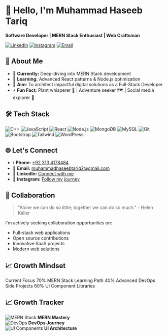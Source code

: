# 👋 Hello, I'm Muhammad Haseeb Tariq

**Software Developer | MERN Stack Enthusiast | Web Craftsman**

[![LinkedIn](https://img.shields.io/badge/LinkedIn-0077B5?style=for-the-badge&logo=linkedin&logoColor=white)](https://www.linkedin.com/in/muhammad-haseeb-tariq/)
[![Instagram](https://img.shields.io/badge/Instagram-E4405F?style=for-the-badge&logo=instagram&logoColor=white)](https://www.instagram.com/muhammadhaseebtariq/)
[![Email](https://img.shields.io/badge/Gmail-D14836?style=for-the-badge&logo=gmail&logoColor=white)](mailto:muhammadhaseebtariq2@gmail.com)

## 🚀 About Me

- 🔭 **Currently:** Deep-diving into MERN Stack development
- 🌱 **Learning:** Advanced React patterns & Node.js optimization
- 🎯 **Aim:** To architect impactful digital solutions as a Full-Stack Developer
- ⚡ **Fun Fact:** Plant whisperer 🌱 | Adventure seeker 🗺️ | Social media explorer 📱

## 🛠️ Tech Stack

![C++](https://img.shields.io/badge/C%2B%2B-00599C?style=for-the-badge&logo=c%2B%2B&logoColor=white)
![JavaScript](https://img.shields.io/badge/JavaScript-F7DF1E?style=for-the-badge&logo=javascript&logoColor=black)
![React](https://img.shields.io/badge/React-20232A?style=for-the-badge&logo=react&logoColor=61DAFB)
![Node.js](https://img.shields.io/badge/Node.js-339933?style=for-the-badge&logo=nodedotjs&logoColor=white)
![MongoDB](https://img.shields.io/badge/MongoDB-4EA94B?style=for-the-badge&logo=mongodb&logoColor=white)
![MySQL](https://img.shields.io/badge/MySQL-005C84?style=for-the-badge&logo=mysql&logoColor=white)
![Git](https://img.shields.io/badge/Git-F05032?style=for-the-badge&logo=git&logoColor=white)
![Bootstrap](https://img.shields.io/badge/Bootstrap-563D7C?style=for-the-badge&logo=bootstrap&logoColor=white)
![Tailwind](https://img.shields.io/badge/Tailwind_CSS-38B2AC?style=for-the-badge&logo=tailwind-css&logoColor=white)
![WordPress](https://img.shields.io/badge/WordPress-%23117AC9.svg?style=for-the-badge&logo=WordPress&logoColor=white)

## 🌐 Let's Connect

- 📞 **Phone:** [+92 313 4178484](tel:+923134178484)
- 📧 **Email:** [muhammadhaseebtariq2@gmail.com](mailto:muhammadhaseebtariq2@gmail.com)
- 💼 **LinkedIn:** [Connect with me](https://www.linkedin.com/in/muhammadhaseebtariq2/)
- 📸 **Instagram:** [Follow my journey](https://www.instagram.com/muhammadhaseebtariq/)

## 🌟 Collaboration

> "Alone we can do so little; together we can do so much." - Helen Keller

I'm actively seeking collaboration opportunities on:
- Full-stack web applications
- Open source contributions
- Innovative SaaS projects
- Modern web solutions

## 📈 Growth Mindset

Current Focus 70% MERN Stack
Learning Path 40% Advanced DevOps
Side Projects 60% UI Component Libraries

## 📈 Growth Tracker

![MERN Stack](https://geps.dev/progress/70?dangerColor=2F855A&warningColor=2F855A&successColor=2F855A) **MERN Mastery**  
![DevOps](https://geps.dev/progress/40?dangerColor=2B6CB0&warningColor=2B6CB0&successColor=2B6CB0) **DevOps Journey**  
![UI Components](https://geps.dev/progress/60?dangerColor=6B46C1&warningColor=6B46C1&successColor=6B46C1) **UI Architecture**
